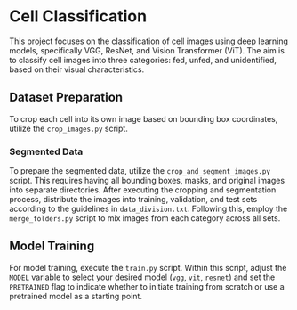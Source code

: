 # Cell Classification

This project focuses on the classification of cell images using deep learning models, specifically VGG, ResNet, and Vision Transformer (ViT). The aim is to classify cell images into three categories: fed, unfed, and unidentified, based on their visual characteristics.

## Dataset Preparation

To crop each cell into its own image based on bounding box coordinates, utilize the `crop_images.py` script.

### Segmented Data

To prepare the segmented data, utilize the `crop_and_segment_images.py` script. This requires having all bounding boxes, masks, and original images into separate directories. After executing the cropping and segmentation process, distribute the images into training, validation, and test sets according to the guidelines in `data_division.txt`. Following this, employ the `merge_folders.py` script to mix images from each category across all sets.

## Model Training

For model training, execute the `train.py` script. Within this script, adjust the `MODEL` variable to select your desired model (`vgg`, `vit`, `resnet`) and set the `PRETRAINED` flag to indicate whether to initiate training from scratch or use a pretrained model as a starting point.
